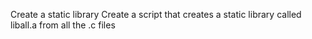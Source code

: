 Create a static library
Create a script that creates a static library called liball.a from all the .c files
